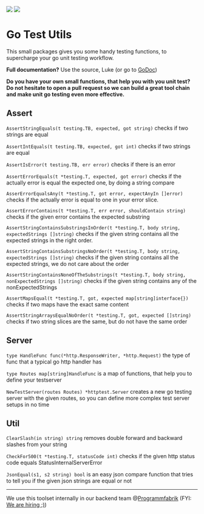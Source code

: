![](https://img.shields.io/twitter/follow/programmfabrik.svg?label=Follow&style=social)  [![](http://img.shields.io/badge/docs-GoDoc-red.svg)](https://godoc.org/github.com/programmfabrik/go-test-utils)
             
                                                                                                         
# Go Test Utils

This small packages gives you some handy testing functions, to supercharge your go unit testing workflow.

**Full documentation?** Use the source, Luke (or go to [GoDoc](https://godoc.org/github.com/programmfabrik/go-test-utils))

**Do you have your own small functions, that help you with you unit test? Do not hesitate to open a pull request so we can build a great tool chain and make unit go testing even more effective.**

## Assert

`AssertStringEquals(t testing.TB, expected, got string)` checks if two strings are equal

`AssertIntEquals(t testing.TB, expected, got int)` checks if two strings are equal

`AssertIsError(t testing.TB, err error)` checks if there is an error

`AssertErrorEquals(t *testing.T, expected, got error)` checks if the actually error is equal the expected one, by doing a string compare

`AsserErrorEqualsAny(t *testing.T, got error, expectAnyIn []error)` checks if the actually error is equal to one in your error slice.

`AssertErrorContains(t *testing.T, err error, shouldContain string)` checks if the given error contains the expected substring

`AssertStringContainsSubstringsInOrder(t *testing.T, body string, expectedStrings []string)`  checks if the given string contains all the expected strings in the right order.

`AssertStringContainsSubstringsNoOrder(t *testing.T, body string, expectedStrings []string)` checks if the given string contains all the expected strings, we do not care about the order

`AssertStringContainsNoneOfTheSubstrings(t *testing.T, body string, nonExpectedStrings []string)`  checks if the given string contains any of the nonExpectedStrings

`AssertMapsEqual(t *testing.T, got, expected map[string]interface{})` checks if two maps have the exact same content

`AssertStringArraysEqualNoOrder(t *testing.T, got, expected []string)` checks if two string slices are the same, but do not have the same order

## Server


`type HandleFunc func(*http.ResponseWriter, *http.Request)` the type of func that a typical go http handler has

`type Routes map[string]HandleFunc` is a map of functions, that help you to define your testserver

`NewTestServer(routes Routes) *httptest.Server` creates a new go testing server with the given routes, so you can define more complex test server setups in no time

## Util


`ClearSlash(in string) string` removes double forward and backward slashes from your string

`CheckFor500(t *testing.T, statusCode int)` checks if the given http status code equals StatusInternalServerError

`JsonEqual(s1, s2 string) bool` is an easy json compare function that tries to tell you if the given json strings are equal or not


---

We use this toolset internally in our backend team @[Programmfabrik](https://www.programmfabrik.de) (FYI: [We are hiring ;)](https://www.programmfabrik.de/career/?lang=en))
